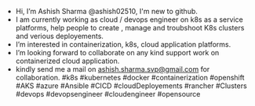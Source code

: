- Hi, I’m Ashish Sharma @ashish02510, I'm new to github.
- I am currently working as cloud / devops engineer on k8s as a service platforms, help people to create , manage and troubshoot K8s clusters and verious deployements.
- I’m interested in containerization, k8s, cloud application platforms.
- I’m looking forward to collaborate on any kind support work on containerized cloud application.
- kindly send me a mail on ashish.sharma.svp@gmail.com for collaboration. 
#k8s #kubernetes #docker #containerization #openshift #AKS #azure #Ansible #CICD #cloudDeployements #rancher #Clusters #devops #devopsengineer #cloudengineer #opensource   
<!---
ashish02510/ashish02510 is a ✨ special ✨ repository because its `README.md` (this file) appears on your GitHub profile.
You can click the Preview link to take a look at your changes.
--->
